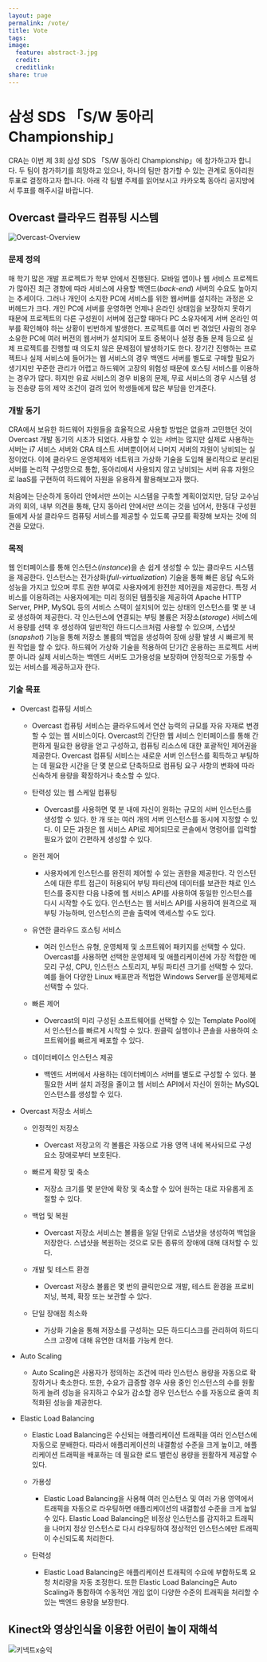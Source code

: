 ```yaml
---
layout: page
permalink: /vote/
title: Vote
tags:
image:
  feature: abstract-3.jpg
  credit:
  creditlink:
share: true
---
```


# 삼성 SDS 「S/W 동아리 Championship」

CRA는 이번 제 3회 삼성 SDS 「S/W 동아리 Championship」에 참가하고자 합니다. 두 팀이 참가하기를 희망하고 있으나, 하나의 팀만 참가할 수 있는 관계로 동아리원 투표로 결정하고자 합니다. 아래 각 팀별 주제를 읽어보시고 카카오톡 동아리 공지방에서 투표를 해주시길 바랍니다.

## Overcast 클라우드 컴퓨팅 시스템

![Overcast-Overview](/images/overcast-1.png)

### 문제 정의

매 학기 많은 개발 프로젝트가 학부 안에서 진행된다. 모바일 앱이나 웹 서비스 프로젝트가 많아진 최근 경향에 따라 서비스에 사용할 백엔드(_back-end_) 서버의 수요도 높아지는 추세이다. 그러나 개인이 소지한 PC에 서비스를 위한 웹서버를 설치하는 과정은 오버헤드가 크다. 개인 PC에 서버를 운영하면 언제나 온라인 상태임을 보장하지 못하기 때문에 프로젝트의 다른 구성원이 서버에 접근할 때마다 PC 소유자에게 서버 온라인 여부를 확인해야 하는 상황이 빈번하게 발생한다. 프로젝트를 여러 번 겪었던 사람의 경우 소유한 PC에 여러 버전의 웹서버가 설치되어 포트 중복이나 설정 충돌 문제 등으로 실제 프로젝트를 진행할 때 의도치 않은 문제점이 발생하기도 한다. 장기간 진행하는 프로젝트나 실제 서비스에 들어가는 웹 서비스의 경우 백엔드 서버를 별도로 구매할 필요가 생기지만 꾸준한 관리가 어렵고 하드웨어 고장의 위험성 때문에 호스팅 서비스를 이용하는 경우가 많다. 하지만 유료 서비스의 경우 비용의 문제, 무료 서비스의 경우 시스템 성능 전송량 등의 제약 조건이 걸려 있어 학생들에게 많은 부담을 안겨준다.

### 개발 동기

CRA에서 보유한 하드웨어 자원들을 효율적으로 사용할 방법은 없을까 고민했던 것이 Overcast 개발 동기의 시초가 되었다. 사용할 수 있는 서버는 많지만 실제로 사용하는 서버는 i7 서비스 서버와 CRA 테스트 서버뿐이어서 나머지 서버의 자원이 낭비되는 실정이었다. 이에 클라우드 운영체제와 네트워크 가상화 기술을 도입해 물리적으로 분리된 서버를 논리적 구성망으로 통합, 동아리에서 사용되지 않고 낭비되는 서버 유휴 자원으로 IaaS를 구현하여 하드웨어 자원을 유용하게 활용해보고자 했다.

처음에는 단순하게 동아리 안에서만 쓰이는 시스템을 구축할 계획이었지만, 담당 교수님과의 회의, 내부 의견을 통해, 단지 동아리 안에서만 쓰이는 것을 넘어서, 한동대 구성원들에게 사설 클라우드 컴퓨팅 서비스를 제공할 수 있도록 규모를 확장해 보자는 것에 의견을 모았다.

### 목적

웹 인터페이스를 통해 인스턴스(_instance_)을 손 쉽게 생성할 수 있는 클라우드 시스템을 제공한다. 인스턴스는 전가상화(_full-virtualization_) 기술을 통해 빠른 응답 속도와 성능을 가지고 있으며 루트 권한 부여로 사용자에게 완전한 제어권을 제공한다. 특정 서비스를 이용하려는 사용자에게는 미리 정의된 템플릿을 제공하여 Apache HTTP Server, PHP, MySQL 등의 서비스 스택이 설치되어 있는 상태의 인스턴스를 몇 분 내로 생성하여 제공한다. 각 인스턴스에 연결되는 부팅 볼륨은 저장소(_storage_) 서비스에서 용량를 선택 후 생성하여 일반적인 하드디스크처럼 사용할 수 있으며, 스냅샷(_snapshot_) 기능을 통해 저장소 볼륨의 백업을 생성하여 장애 상황 발생 시 빠르게 복원 작업을 할 수 있다. 하드웨어 가상화 기술을 적용하여 단기간 운용하는 프로젝트 서버뿐 아니라 실제 서비스하는 백엔드 서버도 고가용성을 보장하며 안정적으로 가동할 수 있는 서비스를 제공하고자 한다.

### 기술 목표

* Overcast 컴퓨팅 서비스

  - Overcast 컴퓨팅 서비스는 클라우드에서 연산 능력의 규모를 자유 자재로 변경할 수 있는 웹 서비스이다. Overcast의 간단한 웹 서비스 인터페이스를 통해 간편하게 필요한 용량을 얻고 구성하고, 컴퓨팅 리소스에 대한 포괄적인 제어권을 제공한다. Overcast 컴퓨팅 서비스는 새로운 서버 인스턴스를 획득하고 부팅하는 데 필요한 시간을 단 몇 분으로 단축하므로 컴퓨팅 요구 사항의 변화에 따라 신속하게 용량을 확장하거나 축소할 수 있다.

  * 탄력성 있는 웹 스케일 컴퓨팅

    - Overcast를 사용하면 몇 분 내에 자신이 원하는 규모의 서버 인스턴스를 생성할 수 있다. 한 개 또는 여러 개의 서버 인스턴스를 동시에 지정할 수 있다. 이 모든 과정은 웹 서비스 API로 제어되므로 콘솔에서 명령어를 입력할 필요가 없이 간편하게 생성할 수 있다.

  * 완전 제어

    - 사용자에게 인스턴스를 완전히 제어할 수 있는 권한을 제공한다. 각 인스턴스에 대한 루트 접근이 허용되어 부팅 파티션에 데이터를 보관한 채로 인스턴스를 중지한 다음 나중에 웹 서비스 API를 사용하여 동일한 인스턴스를 다시 시작할 수도 있다. 인스턴스는 웹 서비스 API를 사용하여 원격으로 재부팅 가능하며, 인스턴스의 콘솔 출력에 액세스할 수도 있다.

  * 유연한 클라우드 호스팅 서비스

    - 여러 인스턴스 유형, 운영체제 및 소프트웨어 패키지를 선택할 수 있다. Overcast를 사용하면 선택한 운영체제 및 애플리케이션에 가장 적합한 메모리 구성, CPU, 인스턴스 스토리지, 부팅 파티션 크기를 선택할 수 있다. 예를 들어 다양한 Linux 배포판과 적법한 Windows Server를 운영체제로 선택할 수 있다.

  * 빠른 제어

    - Overcast의 미리 구성된 소프트웨어를 선택할 수 있는 Template Pool에서 인스턴스를 빠르게 시작할 수 있다. 원클릭 실행이나 콘솔을 사용하여 소프트웨어를 빠르게 배포할 수 있다.

  * 데이터베이스 인스턴스 제공

    - 백엔드 서버에서 사용하는 데이터베이스 서버를 별도로 구성할 수 있다. 불필요한 서버 설치 과정을 줄이고 웹 서비스 API에서 자신이 원하는 MySQL 인스턴스를 생성할 수 있다.

* Overcast 저장소 서비스

  - 안정적인 저장소

    - Overcast 저장고의 각 볼륨은 자동으로 가용 영역 내에 복사되므로 구성 요소 장애로부터 보호된다.

  - 빠르게 확장 및 축소

    - 저장소 크기를 몇 분안에 확장 및 축소할 수 있어 원하는 대로 자유롭게 조절할 수 있다.

  - 백업 및 복원

    - Overcast 저장소 서비스는 볼륨을 일일 단위로 스냅샷을 생성하여 백업을 저장한다. 스냅샷을 복원하는 것으로 모든 종류의 장애에 대해 대처할 수 있다.

  - 개발 및 테스트 환경

    - Overcast 저장소 볼륨은 몇 번의 클릭만으로 개발, 테스트 환경을 프로비저닝, 복제, 확장 또는 보관할 수 있다. 

  - 단일 장애점 최소화

    - 가상화 기술을 통해 저장소를 구성하는 모든 하드디스크를 관리하여 하드디스크 고장에 대해 유연한 대처를 가능케 한다.

* Auto Scaling

  - Auto Scaling은 사용자가 정의하는 조건에 따라 인스턴스 용량을 자동으로 확장하거나 축소한다. 또한, 수요가 급증할 경우 사용 중인 인스턴스의 수를 원활하게 늘려 성능을 유지하고 수요가 감소할 경우 인스턴스 수를 자동으로 줄여 최적화된 성능을 제공한다.

* Elastic Load Balancing

  - Elastic Load Balancing은 수신되는 애플리케이션 트래픽을 여러 인스턴스에 자동으로 분배한다. 따라서 애플리케이션의 내결함성 수준을 크게 높이고, 애플리케이션 트래픽을 배포하는 데 필요한 로드 밸런싱 용량을 원활하게 제공할 수 있다.

  - 가용성

    - Elastic Load Balancing을 사용해 여러 인스턴스 및 여러 가용 영역에서 트래픽을 자동으로 라우팅하면 애플리케이션의 내결함성 수준을 크게 높일 수 있다. Elastic Load Balancing은 비정상 인스턴스를 감지하고 트래픽을 나머지 정상 인스턴스로 다시 라우팅하여 정상적인 인스턴스에만 트래픽이 수신되도록 처리한다.

  - 탄력성

    - Elastic Load Balancing은 애플리케이션 트래픽의 수요에 부합하도록 요청 처리량을 자동 조정한다. 또한 Elastic Load Balancing은 Auto Scaling과 통합하여 수동적인 개입 없이 다양한 수준의 트래픽을 처리할 수 있는 백엔드 용량을 보장한다.

## Kinect와 영상인식을 이용한 어린이 놀이 재해석

![키넥트x숭익](/images/kinect-x-monkey.jpg)

